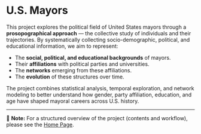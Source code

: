 # U.S. Mayors

This project explores the political field of United States mayors through a **prosopographical approach** — the collective study of individuals and their trajectories. By systematically collecting socio-demographic, political, and educational information, we aim to represent:

- The **social, political, and educational backgrounds** of mayors.
- Their **affiliations** with political parties and universities.
- The **networks** emerging from these affiliations.
- The **evolution** of these structures over time.

The project combines statistical analysis, temporal exploration, and network modeling to better understand how gender, party affiliation, education, and age have shaped mayoral careers across U.S. history.


---

📌 **Note:** For a structured overview of the project (contents and workflow), please see the [Home Page](https://github.com/Erulan123/Mayors/blob/main/Documentation/Home.md).
